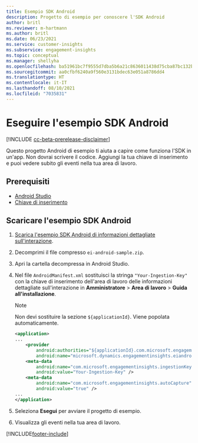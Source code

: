 ```yaml
---
title: Esempio SDK Android
description: Progetto di esempio per conoscere l'SDK Android
author: britl
ms.reviewer: m-hartmann
ms.author: britl
ms.date: 06/23/2021
ms.service: customer-insights
ms.subservice: engagement-insights
ms.topic: conceptual
ms.manager: shellyha
ms.openlocfilehash: ba51961bc7f9555d7dba5b6a21c8636011438d75cba87bc132b896841c467a33
ms.sourcegitcommit: aa0cfbf6240a9f560e3131bdec63e051a8786dd4
ms.translationtype: HT
ms.contentlocale: it-IT
ms.lasthandoff: 08/10/2021
ms.locfileid: "7035831"
---
```

# <a name="run-the-android-sdk-sample"></a>Eseguire l'esempio SDK Android

[!INCLUDE [cc-beta-prerelease-disclaimer](includes/cc-beta-prerelease-disclaimer.md)]

Questo progetto Android di esempio ti aiuta a capire come funziona l'SDK in un'app. Non dovrai scrivere il codice. Aggiungi la tua chiave di inserimento e puoi vedere subito gli eventi nella tua area di lavoro.

## <a name="prerequisites"></a>Prerequisiti

- [Android Studio](https://developer.android.com/studio)
- [Chiave di inserimento](get-started-android.md)

## <a name="download-the-android-sdk-sample"></a>Scaricare l'esempio SDK Android

1. [Scarica l'esempio SDK Android di informazioni dettagliate sull'interazione](https://download.pi.dynamics.com/sdk/EI-SDKs/ei-android-sample.zip).
1. Decomprimi il file compresso `ei-android-sample.zip`.
1. Apri la cartella decompressa in Android Studio.
1. Nel file `AndroidManifest.xml` sostituisci la stringa `"Your-Ingestion-Key"` con la chiave di inserimento dell'area di lavoro delle informazioni dettagliate sull'interazione in **Amministratore** > **Area di lavoro** > **Guida all'installazione**. 

   > [!NOTE]
   > Non devi sostituire la sezione `${applicationId}`. Viene popolata automaticamente.

   ```xml
   <application>
   ...
       <provider
           android:authorities="${applicationId}.com.microsoft.engagementinsights.eiandroidsdk.AnalyticsContentProvider"
           android:name="microsoft.dynamics.engagementinsights.eiandroidsdk.AnalyticsContentProvider" />
       <meta-data
           android:name="com.microsoft.engagementinsights.ingestionKey"
           android:value="Your-Ingestion-Key" />
       <meta-data
           android:name="com.microsoft.engagementinsights.autoCapture"
           android:value="true" />
   ...
   </application>
   ```

1. Seleziona **Esegui** per avviare il progetto di esempio.
1. Visualizza gli eventi nella tua area di lavoro.


[!INCLUDE[footer-include](../includes/footer-banner.md)]
